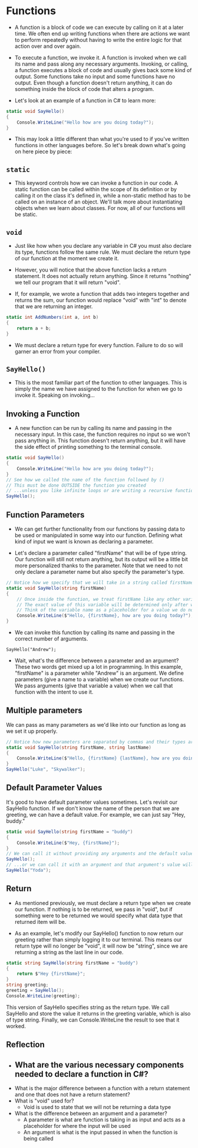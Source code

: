 # Functions

- A function is a block of code we can execute by calling on it at a later time. We often end up writing functions when there are actions we want to perform repeatedly without having to write the entire logic for that action over and over again.

-  To execute a function, we invoke it. A function is invoked when we call its name and pass along any necessary arguments. Invoking, or calling, a function executes a block of code and usually gives back some kind of output. Some functions take no input and some functions have no output. Even though a function doesn't return anything, it can do something inside the block of code that alters a program.

- Let's look at an example of a function in C# to learn more:

```csharp
static void SayHello()
{
    Console.WriteLine("Hello how are you doing today?");
}
```

- This may look a little different than what you're used to if you've written functions in other languages before. So let's break down what's going on here piece by piece:

## ``static``

- This keyword controls how we can invoke a function in our code. A static function can be called within the scope of its definition or by calling it on the class it's defined in, while a non-static method has to be called on an instance of an object. We'll talk more about instantiating objects when we learn about classes. For now, all of our functions will be static.

## ``void``
- Just like how when you declare any variable in C# you must also declare its type, functions follow the same rule. We must declare the return type of our function at the moment we create it.

- However, you will notice that the above function lacks a return statement. It does not actually return anything. Since it returns "nothing" we tell our program that it will return "void".

- If, for example, we wrote a function that adds two integers together and returns the sum, our function would replace "void" with "int" to denote that we are returning an integer.

```csharp
static int AddNumbers(int a, int b)
{
    return a + b;
}
```

- We must declare a return type for every function. Failure to do so will garner an error from your compiler.

## ``SayHello()``
- This is the most familiar part of the function to other languages. This is simply the name we have assigned to the function for when we go to invoke it. Speaking on invoking...

## Invoking a Function
 - A new function can be run by calling its name and passing in the necessary input. In this case, the function requires no input so we won't pass anything in. This function doesn't return anything, but it will have the side effect of printing something to the terminal console.
```csharp
static void SayHello()
{
    Console.WriteLine("Hello how are you doing today?");
}
// See how we called the name of the function followed by ()
// This must be done OUTSIDE the function you created
// ...unless you like infinite loops or are writing a recursive function
SayHello();
```

## Function Parameters
- We can get further functionality from our functions by passing data to be used or manipulated in some way into our function. Defining what kind of input we want is known as declaring a parameter.

- Let's declare a parameter called "firstName" that will be of type string. Our function will still not return anything, but its output will be a little bit more personalized thanks to the parameter. Note that we need to not only declare a parameter name but also specify the parameter's type.
```csharp
// Notice how we specify that we will take in a string called firstName within the parentheses
static void SayHello(string firstName)
{
    // Once inside the function, we treat firstName like any other variable
    // The exact value of this variable will be determined only after we call it
    // Think of the variable name as a placeholder for a value we do not know yet
    Console.WriteLine($"Hello, {firstName}, how are you doing today?");
}
```

- We can invoke this function by calling its name and passing in the correct number of arguments.

``SayHello("Andrew");``

 - Wait, what's the difference between a parameter and an argument? These two words get mixed up a lot in programming. In this example, "firstName" is a parameter while "Andrew" is an argument. We define parameters (give a name to a variable) when we create our functions. We pass arguments (give that variable a value) when we call that function with the intent to use it.

## Multiple parameters
We can pass as many parameters as we'd like into our function as long as we set it up properly.
```csharp
// Notice how new parameters are separated by commas and their types are defined
static void SayHello(string firstName, string lastName)
{
    Console.WriteLine($"Hello, {firstName} {lastName}, how are you doing today?");
}
SayHello("Luke", "Skywalker");
```
 ## Default Parameter Values
It's good to have default parameter values sometimes. Let's revisit our SayHello function. If we don't know the name of the person that we are greeting, we can have a default value. For example, we can just say "Hey, buddy."

```csharp
static void SayHello(string firstName = "buddy")
{
    Console.WriteLine($"Hey, {firstName}");
}
// We can call it without providing any arguments and the default value will be used...
SayHello();
// ...or we can call it with an argument and that argument's value will be used
SayHello("Yoda");
```

 ## Return
-  As mentioned previously, we must declare a return type when we create our function. If nothing is to be returned, we pass in "void", but if something were to be returned we would specify what data type that returned item will be.

- As an example, let's modify our SayHello() function to now return our greeting rather than simply logging it to our terminal. This means our return type will no longer be "void", it will now be "string", since we are returning a string as the last line in our code.

```csharp
static string SayHello(string firstName = "buddy")
{
    return $"Hey {firstName}";
}
string greeting;
greeting = SayHello();
Console.WriteLine(greeting);

```

This version of SayHello specifies string as the return type. We call SayHello and store the value it returns in the greeting variable, which is also of type string. Finally, we can Console.WriteLine the result to see that it worked.

## Reflection
- What are the various necessary components needed to declare a function in C#?
    - 
- What is the major difference between a function with a return statement and one that does not have a return statement?
- What is "void" used for?
    - Void is used to state that we will not be returning a data type
- What is the difference between an argument and a parameter?
    - A parameter is what are function is taking in as input and acts as a placeholder for where the input will be used
    - An argument is what is the input passed in when the function is being called